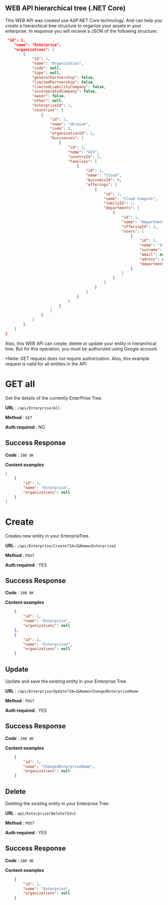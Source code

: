 
## WEB API hierarchical tree (.NET Core)

This WEB API was created use ASP.NET Core technology. And can help you create a hierarchical tree structure to organize your assets in your enterprise.  In response you will receive a JSON of the following structure:

```json
 "id": 1,
    "name": "Enterprise",
    "organizations": [
        {
            "id": 1,
            "name": "Organization",
            "code": null,
            "type": null,
            "generalPartnership": false,
            "limitedPartnership": false,
            "limitedLiabilityCompany": false,
            "incorporatedCompany": false,
            "owner": false,
            "other": null,
            "enterpriseId": 1,
            "countries": [
                {
                    "id": 1,
                    "name": "Ukraine",
                    "code": 0,
                    "organizationId": 1,
                    "businesses": [
                        {
                            "id": 1,
                            "name": "GIS",
                            "countryId": 1,
                            "families": [
                                {
                                    "id": 1,
                                    "name": "Cloud",
                                    "buisnessId": 0,
                                    "offerings": [
                                        {
                                            "id": 1,
                                            "name": "Cloud Compute",
                                            "familyId": 1,
                                            "departments": [
                                                {
                                                    "id": 1,
                                                    "name": "Department C",
                                                    "offeringId": 1,
                                                    "users": [
                                                        {
                                                            "id": 1,
                                                            "name": "Ivan",
                                                            "surname": null,
                                                            "email": null,
                                                            "adress": null,
                                                            "departmentId": 1
                                                        }
                                                    ]
                                                }
                                            ]
                                        }
                                    ]
                                }
                            ]
                        }
                    ]
                }
            ]
        }
    ]
}
```

Also, this WEB API can create, delete or update your entity in hierarchical tree. But for this operation, you must be authorized using Google account. 

*Note: GET request does not require authorization. Also, this example request is valid for all entities in the API.


# GET all

Get the details of the currently EnterPrise Tree.

**URL** : `/api/Enterprise/All`

**Method** : `GET`

**Auth required** : NO

## Success Response

**Code** : `200 OK`

**Content examples**

```json
[
    {
        "id": 1,
        "name": "Enterprise",
        "organizations": null
    }
]

```


# Create 

Creates new entity in your EnterprieTree.

**URL** : `/api/Enterprise/Create?Id=2&Name=Enterprise2`

**Method** : `POST`

**Auth required** : YES

## Success Response

**Code** : `200 OK`

**Content examples**


```json
    {
        "id": 1,
        "name": "Enterprise",
        "organizations": null
    },
    {
        "id": 2,
        "name": "Enterprise2",
        "organizations": null
    }
```

## Update

Update and save the existing entity in your Enterprise Tree.

**URL** : `/api/Enterprise/Update?Id=1&Name=ChangedEnterpriseName`

**Method** : `POST`

**Auth required** : YES

## Success Response

**Code** : `200 OK`

**Content examples**


```json
    {
        "id": 1,
        "name": "ChangedEnterpriseName",
        "organizations": null
    }
```

## Delete

Deleting the existing entity in your Enterprise Tree.

**URL** : `api/Enterprise/Delete?Id=2`

**Method** : `POST`

**Auth required** : YES

## Success Response

**Code** : `200 OK`

**Content examples**

```json
    {
        "id": 1,
        "name": "Enterprise",
        "organizations": null
    }
```
